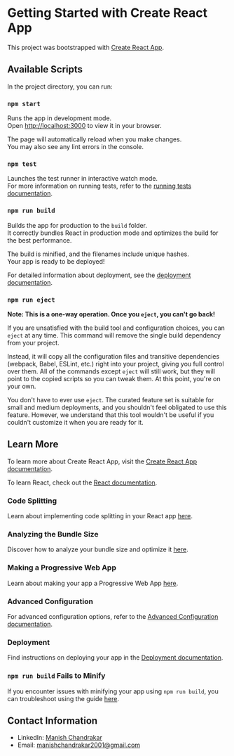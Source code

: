 # Getting Started with Create React App

This project was bootstrapped with [Create React App](https://github.com/facebook/create-react-app).

## Available Scripts

In the project directory, you can run:

### `npm start`

Runs the app in development mode.\
Open [http://localhost:3000](http://localhost:3000) to view it in your browser.

The page will automatically reload when you make changes.\
You may also see any lint errors in the console.

### `npm test`

Launches the test runner in interactive watch mode.\
For more information on running tests, refer to the [running tests documentation](https://facebook.github.io/create-react-app/docs/running-tests).

### `npm run build`

Builds the app for production to the `build` folder.\
It correctly bundles React in production mode and optimizes the build for the best performance.

The build is minified, and the filenames include unique hashes.\
Your app is ready to be deployed!

For detailed information about deployment, see the [deployment documentation](https://facebook.github.io/create-react-app/docs/deployment).

### `npm run eject`

**Note: This is a one-way operation. Once you `eject`, you can't go back!**

If you are unsatisfied with the build tool and configuration choices, you can `eject` at any time. This command will remove the single build dependency from your project.

Instead, it will copy all the configuration files and transitive dependencies (webpack, Babel, ESLint, etc.) right into your project, giving you full control over them. All of the commands except `eject` will still work, but they will point to the copied scripts so you can tweak them. At this point, you're on your own.

You don't have to ever use `eject`. The curated feature set is suitable for small and medium deployments, and you shouldn't feel obligated to use this feature. However, we understand that this tool wouldn't be useful if you couldn't customize it when you are ready for it.

## Learn More

To learn more about Create React App, visit the [Create React App documentation](https://facebook.github.io/create-react-app/docs/getting-started).

To learn React, check out the [React documentation](https://reactjs.org/).

### Code Splitting

Learn about implementing code splitting in your React app [here](https://facebook.github.io/create-react-app/docs/code-splitting).

### Analyzing the Bundle Size

Discover how to analyze your bundle size and optimize it [here](https://facebook.github.io/create-react-app/docs/analyzing-the-bundle-size).

### Making a Progressive Web App

Learn about making your app a Progressive Web App [here](https://facebook.github.io/create-react-app/docs/making-a-progressive-web-app).

### Advanced Configuration

For advanced configuration options, refer to the [Advanced Configuration documentation](https://facebook.github.io/create-react-app/docs/advanced-configuration).

### Deployment

Find instructions on deploying your app in the [Deployment documentation](https://facebook.github.io/create-react-app/docs/deployment).

### `npm run build` Fails to Minify

If you encounter issues with minifying your app using `npm run build`, you can troubleshoot using the guide [here](https://facebook.github.io/create-react-app/docs/troubleshooting#npm-run-build-fails-to-minify).

## Contact Information

- LinkedIn: [Manish Chandrakar](https://www.linkedin.com/in/manish-chandrakar-23392b183/)
- Email: manishchandrakar2001@gmail.com
